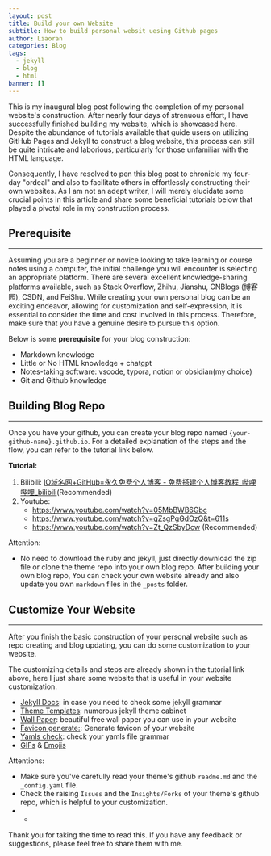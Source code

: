 ```yaml
---
layout: post
title: Build your own Website
subtitle: How to build personal websit uesing Github pages 
author: Liaoran
categories: Blog
tags:
  - jekyll
  - blog
  - html
banner: []
---
```

This is my inaugural blog post following the completion of my personal website's construction. After nearly four days of strenuous effort, I have successfully finished building my website, which is showcased here. Despite the abundance of tutorials available that guide users on utilizing GitHub Pages and Jekyll to construct a blog website, this process can still be quite intricate and laborious, particularly for those unfamiliar with the HTML language.

Consequently, I have resolved to pen this blog post to chronicle my four-day "ordeal" and also to facilitate others in effortlessly constructing their own websites. As I am not an adept writer, I will merely elucidate some crucial points in this article and share some beneficial tutorials below that played a pivotal role in my construction process.

## Prerequisite
---
Assuming you are a beginner or novice looking to take learning or course notes using a computer, the initial challenge you will encounter is selecting an appropriate platform. There are several excellent knowledge-sharing platforms available, such as Stack Overflow, Zhihu, Jianshu, CNBlogs (博客园), CSDN, and FeiShu. While creating your own personal blog can be an exciting endeavor, allowing for customization and self-expression, it is essential to consider the time and cost involved in this process. Therefore, make sure that you have a genuine desire to pursue this option.

Below is some **prerequisite** for your blog construction:
- Markdown knowledge
- Little or No HTML knowledge + chatgpt
- Notes-taking software: vscode, typora, notion or obsidian(my choice)
 - Git and Github knowledge

## Building Blog Repo
---
Once you have your github, you can create your blog repo named `{your-github-name}.github.io`. For a detailed explanation of the steps and the flow, you can refer to the tutorial link below.

**Tutorial:**
1. Bilibili: [IO域名网+GitHub=永久免费个人博客 - 免费搭建个人博客教程_哔哩哔哩_bilibili](https://www.bilibili.com/video/BV1A14y1y7BL/?spm_id_from=333.999.0.0&vd_source=c6859ec5158d515b50f001aba53cc8f9)(Recommended)
2. Youtube: 
	- https://www.youtube.com/watch?v=05MbBWB6Gbc 
	- https://www.youtube.com/watch?v=qZsgPgGdOzQ&t=611s
	- https://www.youtube.com/watch?v=Zt_QzSbyDcw (Recommended)

Attention:
- No need to download the ruby and jekyll, just directly download the zip file or clone the theme repo into your own blog repo.
After building your own blog repo, You can check your own website already and also update you own `markdown` files in the `_posts` folder.

## Customize Your Website
---
After you finish the basic construction of your personal website such as repo creating and blog updating, you can do some customization to your website.

The customizing details and steps are already shown in the tutorial link above, here I just share some website that is useful in your website customization.

- [Jekyll Docs](https://jekyllrb.com/docs/): in case you need to check some jekyll grammar
- [Theme Templates](http://jekyllthemes.org/): numerous jekyll theme cabinet
- [Wall Paper](https://interfacelift.com/): beautiful free wall paper you can use in your website
- [Favicon generate:](https://favicon.io/favicon-generator/): Generate favicon of your website
- [Yamls check](https://www.yamllint.com/): check your yamls file grammar
- [GIFs](https://github.com/Anmol-Baranwal/Cool-GIFs-For-GitHub) & [Emojis](https://github.com/markdown-templates/markdown-emojis)

Attentions:
- Make sure you've carefully read your theme's github `readme.md` and the `_config.yaml` file.
- Check the raising `Issues` and the `Insights/Forks` of your theme's github repo, which is helpful to your customization.
- -

Thank you for taking the time to read this. If you have any feedback or suggestions, please feel free to share them with me.



